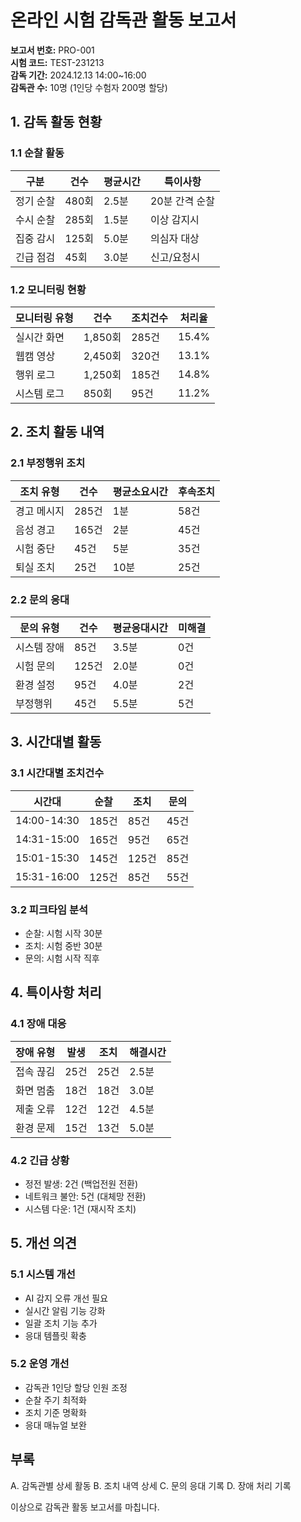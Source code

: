 # 온라인 시험 감독관 활동 보고서

**보고서 번호:** PRO-001  
**시험 코드:** TEST-231213  
**감독 기간:** 2024.12.13 14:00~16:00  
**감독관 수:** 10명 (1인당 수험자 200명 할당)

## 1. 감독 활동 현황

### 1.1 순찰 활동

| 구분      | 건수  | 평균시간 | 특이사항       |
| --------- | ----- | -------- | -------------- |
| 정기 순찰 | 480회 | 2.5분    | 20분 간격 순찰 |
| 수시 순찰 | 285회 | 1.5분    | 이상 감지시    |
| 집중 감시 | 125회 | 5.0분    | 의심자 대상    |
| 긴급 점검 | 45회  | 3.0분    | 신고/요청시    |

### 1.2 모니터링 현황

| 모니터링 유형 | 건수    | 조치건수 | 처리율 |
| ------------- | ------- | -------- | ------ |
| 실시간 화면   | 1,850회 | 285건    | 15.4%  |
| 웹캠 영상     | 2,450회 | 320건    | 13.1%  |
| 행위 로그     | 1,250회 | 185건    | 14.8%  |
| 시스템 로그   | 850회   | 95건     | 11.2%  |

## 2. 조치 활동 내역

### 2.1 부정행위 조치

| 조치 유형   | 건수  | 평균소요시간 | 후속조치 |
| ----------- | ----- | ------------ | -------- |
| 경고 메시지 | 285건 | 1분          | 58건     |
| 음성 경고   | 165건 | 2분          | 45건     |
| 시험 중단   | 45건  | 5분          | 35건     |
| 퇴실 조치   | 25건  | 10분         | 25건     |

### 2.2 문의 응대

| 문의 유형   | 건수  | 평균응대시간 | 미해결 |
| ----------- | ----- | ------------ | ------ |
| 시스템 장애 | 85건  | 3.5분        | 0건    |
| 시험 문의   | 125건 | 2.0분        | 0건    |
| 환경 설정   | 95건  | 4.0분        | 2건    |
| 부정행위    | 45건  | 5.5분        | 5건    |

## 3. 시간대별 활동

### 3.1 시간대별 조치건수

| 시간대      | 순찰  | 조치  | 문의 |
| ----------- | ----- | ----- | ---- |
| 14:00-14:30 | 185건 | 85건  | 45건 |
| 14:31-15:00 | 165건 | 95건  | 65건 |
| 15:01-15:30 | 145건 | 125건 | 85건 |
| 15:31-16:00 | 125건 | 85건  | 55건 |

### 3.2 피크타임 분석

-   순찰: 시험 시작 30분
-   조치: 시험 중반 30분
-   문의: 시험 시작 직후

## 4. 특이사항 처리

### 4.1 장애 대응

| 장애 유형 | 발생 | 조치 | 해결시간 |
| --------- | ---- | ---- | -------- |
| 접속 끊김 | 25건 | 25건 | 2.5분    |
| 화면 멈춤 | 18건 | 18건 | 3.0분    |
| 제출 오류 | 12건 | 12건 | 4.5분    |
| 환경 문제 | 15건 | 13건 | 5.0분    |

### 4.2 긴급 상황

-   정전 발생: 2건 (백업전원 전환)
-   네트워크 불안: 5건 (대체망 전환)
-   시스템 다운: 1건 (재시작 조치)

## 5. 개선 의견

### 5.1 시스템 개선

-   AI 감지 오류 개선 필요
-   실시간 알림 기능 강화
-   일괄 조치 기능 추가
-   응대 템플릿 확충

### 5.2 운영 개선

-   감독관 1인당 할당 인원 조정
-   순찰 주기 최적화
-   조치 기준 명확화
-   응대 매뉴얼 보완

## 부록

A. 감독관별 상세 활동
B. 조치 내역 상세
C. 문의 응대 기록
D. 장애 처리 기록

이상으로 감독관 활동 보고서를 마칩니다.
